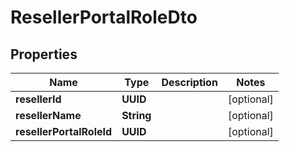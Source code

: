 

# ResellerPortalRoleDto


## Properties

| Name | Type | Description | Notes |
|------------ | ------------- | ------------- | -------------|
|**resellerId** | **UUID** |  |  [optional] |
|**resellerName** | **String** |  |  [optional] |
|**resellerPortalRoleId** | **UUID** |  |  [optional] |



